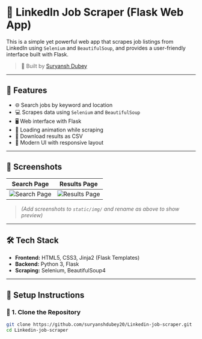 # 💼 LinkedIn Job Scraper (Flask Web App)

This is a simple yet powerful web app that scrapes job listings from LinkedIn using `Selenium` and `BeautifulSoup`, and provides a user-friendly interface built with Flask.

> 🚀 Built by [Suryansh Dubey](https://github.com/suryanshdubey20)

---

## 🧠 Features

- 🌐 Search jobs by keyword and location
- 💻 Scrapes data using `Selenium` and `BeautifulSoup`
- 🖥️ Web interface with Flask
- 🔄 Loading animation while scraping
- 📄 Download results as CSV
- 🎨 Modern UI with responsive layout

---

## 📸 Screenshots

| Search Page | Results Page |
|-------------|--------------|
| ![Search Page](static/img/screenshot1.png) | ![Results Page](static/img/screenshot2.png) |

> *(Add screenshots to `static/img/` and rename as above to show preview)*

---

## 🛠️ Tech Stack

- **Frontend:** HTML5, CSS3, Jinja2 (Flask Templates)
- **Backend:** Python 3, Flask
- **Scraping:** Selenium, BeautifulSoup4

---

## 🔧 Setup Instructions

### 📁 1. Clone the Repository

```bash
git clone https://github.com/suryanshdubey20/Linkedin-job-scraper.git
cd Linkedin-job-scraper
